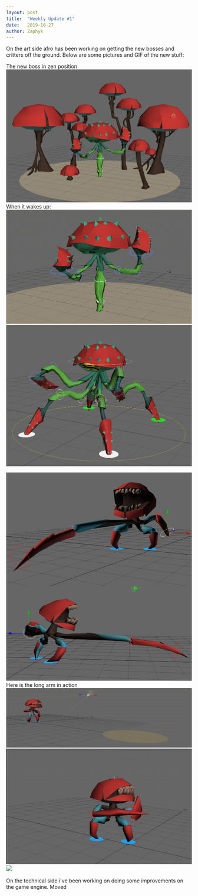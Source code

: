 ```yaml
---
layout: post
title:  "Weekly Update #1"
date:   2019-10-27
author: Zaphyk
---
```

On the art side afro has been working on getting the new bosses and critters off the ground. Below are some pictures and GIF of the new stuff:

The new boss in zen position
![](../assets/img/azathul_zen.jpg)
When it wakes up:
![](../assets/img/bossshroom.gif)
![](../assets/img/bossshroom_done.jpg)


![](../assets/img/longarm.jpg)
Here is the long arm in action
![](../assets/img/powerattack_shroomguard.gif)
![](../assets/img/bipedknockdownloop.gif)
![](../assets/img/stabguarded.gif)

On the technical side i've been working on doing some improvements on the game engine. Moved 